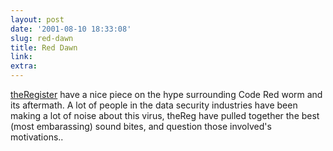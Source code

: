 ```yaml
---
layout: post
date: '2001-08-10 18:33:08'
slug: red-dawn
title: Red Dawn
link: 
extra: 
---
```


[theRegister](http://www.theregister.co.uk/content/55/20908.html) have a nice piece on the hype surrounding Code Red worm and its aftermath. A lot of people in the data security industries have been making a lot of noise about this virus, theReg have pulled together the best (most embarassing) sound bites, and question those involved's motivations..